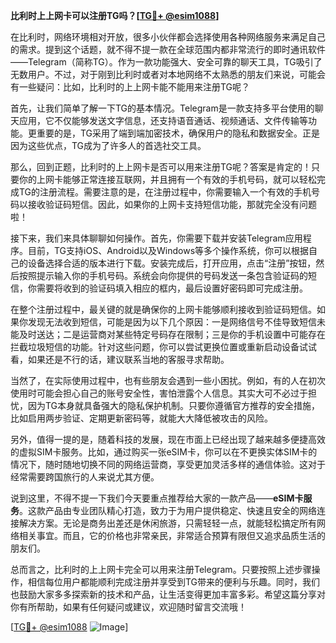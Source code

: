 **比利时上上网卡可以注册TG吗？[[TG💪+ @esim1088](https://t.me/s/esim1088)]**

在比利时，网络环境相对开放，很多小伙伴都会选择使用各种网络服务来满足自己的需求。提到这个话题，就不得不提一款在全球范围内都非常流行的即时通讯软件——Telegram（简称TG）。作为一款功能强大、安全可靠的聊天工具，TG吸引了无数用户。不过，对于刚到比利时或者对本地网络不太熟悉的朋友们来说，可能会有一些疑问：比如，比利时的上上网卡能不能用来注册TG呢？

首先，让我们简单了解一下TG的基本情况。Telegram是一款支持多平台使用的聊天应用，它不仅能够发送文字信息，还支持语音通话、视频通话、文件传输等功能。更重要的是，TG采用了端到端加密技术，确保用户的隐私和数据安全。正是因为这些优点，TG成为了许多人的首选社交工具。

那么，回到正题，比利时的上上网卡是否可以用来注册TG呢？答案是肯定的！只要你的上网卡能够正常连接互联网，并且拥有一个有效的手机号码，就可以轻松完成TG的注册流程。需要注意的是，在注册过程中，你需要输入一个有效的手机号码以接收验证码短信。因此，如果你的上网卡支持短信功能，那就完全没有问题啦！

接下来，我们来具体聊聊如何操作。首先，你需要下载并安装Telegram应用程序。目前，TG支持iOS、Android以及Windows等多个操作系统，你可以根据自己的设备选择合适的版本进行下载。安装完成后，打开应用，点击“注册”按钮，然后按照提示输入你的手机号码。系统会向你提供的号码发送一条包含验证码的短信，你需要将收到的验证码填入相应的框内，最后设置好密码即可完成注册。

在整个注册过程中，最关键的就是确保你的上网卡能够顺利接收到验证码短信。如果你发现无法收到短信，可能是因为以下几个原因：一是网络信号不佳导致短信未能及时送达；二是运营商对某些特定号码存在限制；三是你的手机设置中可能存在拦截垃圾短信的功能。针对这些问题，你可以尝试更换位置或重新启动设备试试看，如果还是不行的话，建议联系当地的客服寻求帮助。

当然了，在实际使用过程中，也有些朋友会遇到一些小困扰。例如，有的人在初次使用时可能会担心自己的账号安全性，害怕泄露个人信息。其实大可不必过于担忧，因为TG本身就具备强大的隐私保护机制。只要你遵循官方推荐的安全措施，比如启用两步验证、定期更新密码等，就能大大降低被攻击的风险。

另外，值得一提的是，随着科技的发展，现在市面上已经出现了越来越多便捷高效的虚拟SIM卡服务。比如，通过购买一张eSIM卡，你可以在不更换实体SIM卡的情况下，随时随地切换不同的网络运营商，享受更加灵活多样的通信体验。这对于经常需要跨国旅行的人来说尤其方便。

说到这里，不得不提一下我们今天要重点推荐给大家的一款产品——**eSIM卡服务**。这款产品由专业团队精心打造，致力于为用户提供稳定、快速且安全的网络连接解决方案。无论是商务出差还是休闲旅游，只需轻轻一点，就能轻松搞定所有网络相关事宜。而且，它的价格也非常亲民，非常适合预算有限但又追求品质生活的朋友们。

总而言之，比利时的上上网卡完全可以用来注册Telegram。只要按照上述步骤操作，相信每位用户都能顺利完成注册并享受到TG带来的便利与乐趣。同时，我们也鼓励大家多多探索新的技术和产品，让生活变得更加丰富多彩。希望这篇分享对你有所帮助，如果有任何疑问或建议，欢迎随时留言交流哦！

[[TG💪+ @esim1088](https://t.me/s/esim1088) ![Image](https://i.postimg.cc/4NQfJmqS/Snipaste-2025-05-13-00-14-12.png)]